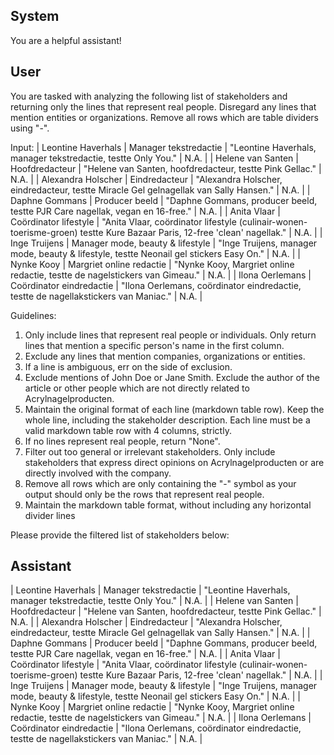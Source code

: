 ## System

You are a helpful assistant!

## User


You are tasked with analyzing the following list of stakeholders and returning only the lines that represent real people. Disregard any lines that mention entities or organizations. Remove all rows which are table dividers using "-".

Input:
| Leontine Haverhals | Manager tekstredactie | "Leontine Haverhals, manager tekstredactie, testte Only You." | N.A. |
| Helene van Santen | Hoofdredacteur | "Helene van Santen, hoofdredacteur, testte Pink Gellac." | N.A. |
| Alexandra Holscher | Eindredacteur | "Alexandra Holscher, eindredacteur, testte Miracle Gel gelnagellak van Sally Hansen." | N.A. |
| Daphne Gommans | Producer beeld | "Daphne Gommans, producer beeld, testte PJR Care nagellak, vegan en 16-free." | N.A. |
| Anita Vlaar | Coördinator lifestyle | "Anita Vlaar, coördinator lifestyle (culinair-wonen-toerisme-groen) testte Kure Bazaar Paris, 12-free 'clean' nagellak." | N.A. |
| Inge Truijens | Manager mode, beauty & lifestyle | "Inge Truijens, manager mode, beauty & lifestyle, testte Neonail gel stickers Easy On." | N.A. |
| Nynke Kooy | Margriet online redactie | "Nynke Kooy, Margriet online redactie, testte de nagelstickers van Gimeau." | N.A. |
| Ilona Oerlemans | Coördinator eindredactie | "Ilona Oerlemans, coördinator eindredactie, testte de nagellakstickers van Maniac." | N.A. |

Guidelines:
1. Only include lines that represent real people or individuals. Only return lines that mention a specific person's name in the first column.
2. Exclude any lines that mention companies, organizations or entities.
3. If a line is ambiguous, err on the side of exclusion.
4. Exclude mentions of John Doe or Jane Smith. Exclude the author of the article or other people which are not directly related to Acrylnagelproducten.
5. Maintain the original format of each line (markdown table row). Keep the whole line, including the stakeholder description. Each line must be a valid markdown table row with 4 columns, strictly.
6. If no lines represent real people, return "None".
7. Filter out too general or irrelevant stakeholders. Only include stakeholders that express direct opinions on Acrylnagelproducten or are directly involved with the company.
8. Remove all rows which are only containing the "-" symbol as your output should only be the rows that represent real people.
9. Maintain the markdown table format, without including any horizontal divider lines

Please provide the filtered list of stakeholders below:
        

## Assistant

| Leontine Haverhals | Manager tekstredactie | "Leontine Haverhals, manager tekstredactie, testte Only You." | N.A. |
| Helene van Santen | Hoofdredacteur | "Helene van Santen, hoofdredacteur, testte Pink Gellac." | N.A. |
| Alexandra Holscher | Eindredacteur | "Alexandra Holscher, eindredacteur, testte Miracle Gel gelnagellak van Sally Hansen." | N.A. |
| Daphne Gommans | Producer beeld | "Daphne Gommans, producer beeld, testte PJR Care nagellak, vegan en 16-free." | N.A. |
| Anita Vlaar | Coördinator lifestyle | "Anita Vlaar, coördinator lifestyle (culinair-wonen-toerisme-groen) testte Kure Bazaar Paris, 12-free 'clean' nagellak." | N.A. |
| Inge Truijens | Manager mode, beauty & lifestyle | "Inge Truijens, manager mode, beauty & lifestyle, testte Neonail gel stickers Easy On." | N.A. |
| Nynke Kooy | Margriet online redactie | "Nynke Kooy, Margriet online redactie, testte de nagelstickers van Gimeau." | N.A. |
| Ilona Oerlemans | Coördinator eindredactie | "Ilona Oerlemans, coördinator eindredactie, testte de nagellakstickers van Maniac." | N.A. |

